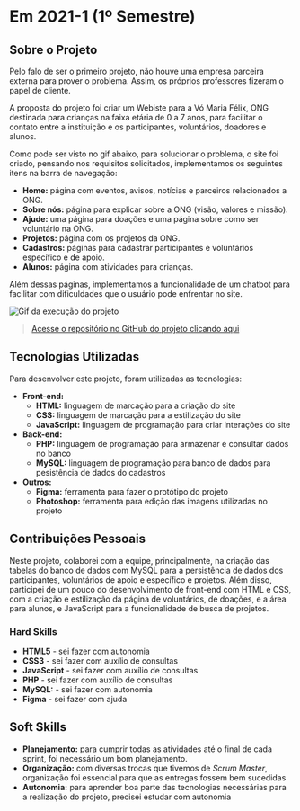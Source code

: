 # Em 2021-1 (1º Semestre)

## Sobre o Projeto

Pelo falo de ser o primeiro projeto, não houve uma empresa parceira externa para prover o problema. Assim, os próprios professores fizeram o papel de cliente. 

A proposta do projeto foi criar um Webiste para a Vó Maria Félix, ONG destinada para crianças na faixa etária de 0 a 7 anos, para facilitar o contato entre a instituição e os participantes, voluntários, doadores e alunos.

Como pode ser visto no gif abaixo, para solucionar o problema, o site foi criado, pensando nos requisitos solicitados, implementamos os seguintes itens na barra de navegação:

* **Home:** página com eventos, avisos, notícias e parceiros relacionados a ONG.
* **Sobre nós:** página para explicar sobre a ONG (visão, valores e missão).
* **Ajude:** uma página para doações e uma página sobre como ser voluntário na ONG.
* **Projetos:** página com os projetos da ONG.
* **Cadastros:** páginas para cadastrar participantes e voluntários específico e de apoio.
* **Alunos:** página com atividades para crianças.

Além dessas páginas, implementamos a funcionalidade de um chatbot para facilitar com dificuldades que o usuário pode enfrentar no site.

![Gif da execução do projeto](../img/1-semestre.gif)

> [Acesse o repositório no GitHub do projeto clicando aqui](https://github.com/DeskwarePI/API-VoMariaFelix)

## Tecnologias Utilizadas
Para desenvolver este projeto, foram utilizadas as tecnologias:

* **Front-end:** 
    - **HTML:** linguagem de marcação para a criação do site
    - **CSS:** linguagem de marcação para a estilização do site
    - **JavaScript:** linguagem de programação para criar interações do site
* **Back-end:** 
    - **PHP:** linguagem de programação para armazenar e consultar dados no banco
    - **MySQL:** linguagem de programação para banco de dados para pesistência de dados do cadastros
* **Outros:** 
    - **Figma:** ferramenta para fazer o protótipo do projeto
    - **Photoshop:** ferramenta para edição das imagens utilizadas no projeto

## Contribuições Pessoais
Neste projeto, colaborei com a equipe, principalmente, na criação das tabelas do banco de dados com MySQL para a persistência de dados dos participantes, voluntários de apoio e específico e projetos. Além disso, participei de um pouco do desenvolvimento de front-end com HTML e CSS, com a criação e estilização da página de voluntários, de doações, e a área para alunos, e JavaScript para a funcionalidade de busca de projetos.

### Hard Skills
* **HTML5** - sei fazer com autonomia
* **CSS3** - sei fazer com auxílio de consultas
* **JavaScript** - sei fazer com auxílio de consultas
* **PHP** - sei fazer com auxílio de consultas
* **MySQL:** - sei fazer com autonomia
* **Figma** - sei fazer com ajuda

## Soft Skills
* **Planejamento:** para cumprir todas as atividades até o final de cada sprint, foi necessário um bom planejamento.
* **Organização:** com diversas trocas que tivemos de *Scrum Master*, organização foi essencial para que as entregas fossem bem sucedidas
* **Autonomia:** para aprender boa parte das tecnologias necessárias para a realização do projeto, precisei estudar com autonomia 